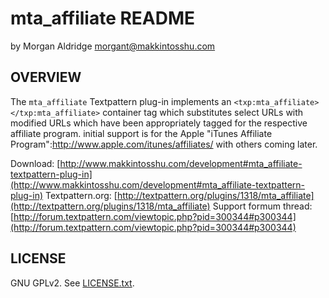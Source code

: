 mta_affiliate README
====================

by Morgan Aldridge <morgant@makkintosshu.com>

OVERVIEW
--------

The `mta_affiliate` Textpattern plug-in implements an `<txp:mta_affiliate></txp:mta_affiliate>` container tag which substitutes select URLs with modified URLs which have been appropriately tagged for the respective affiliate program. initial support is for the Apple "iTunes Affiliate Program":http://www.apple.com/itunes/affiliates/ with others coming later.

Download: [http://www.makkintosshu.com/development#mta_affiliate-textpattern-plug-in](http://www.makkintosshu.com/development#mta_affiliate-textpattern-plug-in)
Textpattern.org: [http://textpattern.org/plugins/1318/mta_affiliate](http://textpattern.org/plugins/1318/mta_affiliate)
Support formum thread: [http://forum.textpattern.com/viewtopic.php?pid=300344#p300344](http://forum.textpattern.com/viewtopic.php?pid=300344#p300344)

LICENSE
-------

GNU GPLv2. See [LICENSE.txt](LICENSE.txt).

